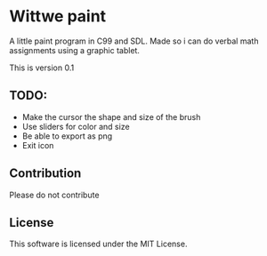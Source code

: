 # Wittwe paint

A little paint program in C99 and SDL.
Made so i can do verbal math assignments using a graphic tablet.

This is version 0.1

## TODO:
* Make the cursor the shape and size of the brush
* Use sliders for color and size
* Be able to export as png
* Exit icon

## Contribution

Please do not contribute

## License

This software is licensed under the MIT License.
